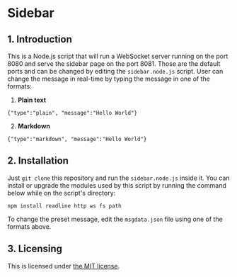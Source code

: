 # Sidebar

## 1. Introduction
This is a Node.js script that will run a WebSocket server running on the port 8080 and serve the sidebar page on the port 8081. Those are the default ports and can be changed by editing the ``sidebar.node.js`` script. User can change the message in real-time by typing the message in one of the formats:
1. **Plain text**
```
{"type":"plain", "message":"Hello World"}
```
2. **Markdown**
```
{"type":"markdown", "message":"Hello World"}
```

## 2. Installation
Just ``git clone`` this repository and run the ``sidebar.node.js`` inside it. You can install or upgrade the modules used by this script by running the command below while on the script's directory:
```
npm install readline http ws fs path
```
To change the preset message, edit the ``msgdata.json`` file using one of the formats above.

## 3. Licensing
This is licensed under [the MIT license](LICENSE).
